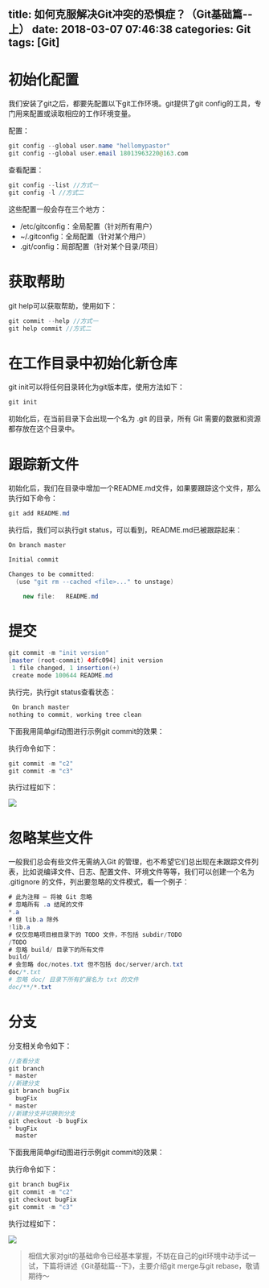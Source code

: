 title: 如何克服解决Git冲突的恐惧症？（Git基础篇--上）
date: 2018-03-07 07:46:38
categories: Git
tags: [Git]
---
# 初始化配置
我们安装了git之后，都要先配置以下git工作环境。git提供了git config的工具，专门用来配置或读取相应的工作环境变量。

配置：

```java
git config --global user.name "hellomypastor"
git config --global user.email 18013963220@163.com
```

查看配置：

```java
git config --list //方式一
git config -l //方式二
```

这些配置一般会存在三个地方：

+ /etc/gitconfig：全局配置（针对所有用户）
+ ~/.gitconfig：全局配置（针对某个用户）
+ .git/config：局部配置（针对某个目录/项目）

<!--more-->

# 获取帮助

git help可以获取帮助，使用如下：

```java
git commit --help //方式一
git help commit //方式二
```

# 在工作目录中初始化新仓库

git init可以将任何目录转化为git版本库，使用方法如下：

```java
git init
```

初始化后，在当前目录下会出现一个名为 .git 的目录，所有 Git 需要的数据和资源都存放在这个目录中。

# 跟踪新文件

初始化后，我们在目录中增加一个README.md文件，如果要跟踪这个文件，那么执行如下命令：

```java
git add README.md
```

执行后，我们可以执行git status，可以看到，README.md已被跟踪起来：

```java
On branch master

Initial commit

Changes to be committed:
  (use "git rm --cached <file>..." to unstage)

	new file:   README.md
```

# 提交

```java
git commit -m "init version"
[master (root-commit) 4dfc094] init version
 1 file changed, 1 insertion(+)
 create mode 100644 README.md
```

执行完，执行git status查看状态：

```java
 On branch master
nothing to commit, working tree clean
```

下面我用简单gif动图进行示例git commit的效果：

执行命令如下：

```java
git commit -m "c2"
git commit -m "c3"
```

执行过程如下：

![](https://user-gold-cdn.xitu.io/2018/3/7/162009ecae2b78b5?w=1024&h=768&f=gif&s=1022937)

# 忽略某些文件

一般我们总会有些文件无需纳入Git 的管理，也不希望它们总出现在未跟踪文件列表，比如说编译文件、日志、配置文件、环境文件等等，我们可以创建一个名为 .gitignore 的文件，列出要忽略的文件模式，看一个例子：

```java
# 此为注释 – 将被 Git 忽略
# 忽略所有 .a 结尾的文件
*.a
# 但 lib.a 除外
!lib.a
# 仅仅忽略项目根目录下的 TODO 文件，不包括 subdir/TODO
/TODO
# 忽略 build/ 目录下的所有文件
build/
# 会忽略 doc/notes.txt 但不包括 doc/server/arch.txt
doc/*.txt
# 忽略 doc/ 目录下所有扩展名为 txt 的文件
doc/**/*.txt
```

# 分支

分支相关命令如下：

```java
//查看分支
git branch
* master
//新建分支
git branch bugFix
  bugFix
* master
//新建分支并切换到分支
git checkout -b bugFix
* bugFix
  master
```

下面我用简单gif动图进行示例git commit的效果：

执行命令如下：

```java
git branch bugFix
git commit -m "c2"
git checkout bugFix
git commit -m "c3"
```

执行过程如下：

![](https://user-gold-cdn.xitu.io/2018/3/7/16200d5bc77b46e9?w=1024&h=768&f=gif&s=1120392)

> 相信大家对git的基础命令已经基本掌握，不妨在自己的git环境中动手试一试，下篇将讲述《Git基础篇--下》，主要介绍git merge与git rebase，敬请期待～